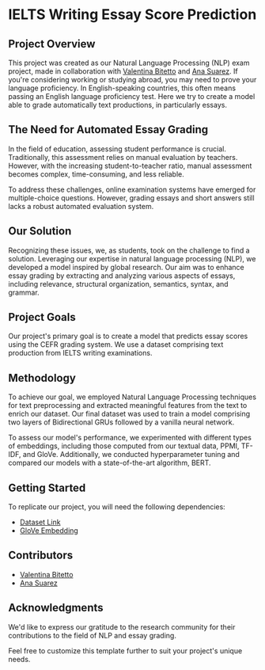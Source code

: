 # IELTS Writing Essay Score Prediction

## Project Overview

This project was created as our Natural Language Processing (NLP) exam project, made in collaboration with [Valentina Bitetto](https://github.com/valentinabitetto) and [Ana Suarez](https://github.com/Ana91119). If you're considering working or studying abroad, you may need to prove your language proficiency. In English-speaking countries, this often means passing an English language proficiency test. Here we try to create a model able to grade automatically text productions, in particularly essays.

## The Need for Automated Essay Grading

In the field of education, assessing student performance is crucial. Traditionally, this assessment relies on manual evaluation by teachers. However, with the increasing student-to-teacher ratio, manual assessment becomes complex, time-consuming, and less reliable.

To address these challenges, online examination systems have emerged for multiple-choice questions. However, grading essays and short answers still lacks a robust automated evaluation system.

## Our Solution

Recognizing these issues, we, as students, took on the challenge to find a solution. Leveraging our expertise in natural language processing (NLP), we developed a model inspired by global research. Our aim was to enhance essay grading by extracting and analyzing various aspects of essays, including relevance, structural organization, semantics, syntax, and grammar.

## Project Goals

Our project's primary goal is to create a model that predicts essay scores using the CEFR grading system. We use a dataset comprising text production from IELTS writing examinations.

## Methodology

To achieve our goal, we employed Natural Language Processing techniques for text preprocessing and extracted meaningful features from the text to enrich our dataset. Our final dataset was used to train a model comprising two layers of Bidirectional GRUs followed by a vanilla neural network.

To assess our model's performance, we experimented with different types of embeddings, including those computed from our textual data, PPMI, TF-IDF, and GloVe. Additionally, we conducted hyperparameter tuning and compared our models with a state-of-the-art algorithm, BERT.

## Getting Started

To replicate our project, you will need the following dependencies:

- [Dataset Link](https://www.kaggle.com/datasets/mazlumi/ielts-writing-scored-essays-dataset)
- [GloVe Embedding](https://drive.google.com/drive/folders/18DakChwcXiTXS-R6aeVZwow5F-s0ZSeB?usp=sharing](https://drive.google.com/drive/folders/12NuXjRZvx4lEq58CRrlGBXohKidRe5wX?usp=sharing))

## Contributors

- [Valentina Bitetto](https://github.com/valentinabitetto)
- [Ana Suarez](https://github.com/Ana91119)


## Acknowledgments

We'd like to express our gratitude to the research community for their contributions to the field of NLP and essay grading.

Feel free to customize this template further to suit your project's unique needs.
